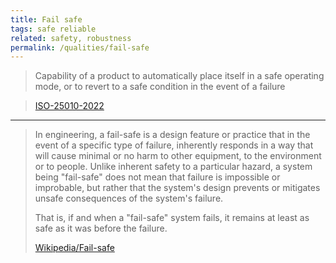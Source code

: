 ```yaml
---
title: Fail safe
tags: safe reliable
related: safety, robustness 
permalink: /qualities/fail-safe
---
```



>Capability of a product to automatically place itself in a safe operating mode, or to revert to a safe condition in the event of a failure

>
>[ISO-25010-2022](/references/#iso-25010-2022)

<hr class="with-no-margin"/>

>In engineering, a fail-safe is a design feature or practice that in the event of a specific type of failure, inherently responds in a way that will cause minimal or no harm to other equipment, to the environment or to people. 
>Unlike inherent safety to a particular hazard, a system being "fail-safe" does not mean that failure is impossible or improbable, but rather that the system's design prevents or mitigates unsafe consequences of the system's failure. 
>
>That is, if and when a "fail-safe" system fails, it remains at least as safe as it was before the failure.
>
>[Wikipedia/Fail-safe](https://en.wikipedia.org/wiki/Fail-safe)
